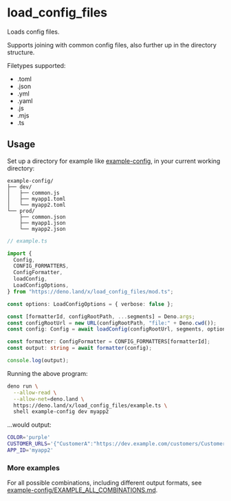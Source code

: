 # load_config_files

Loads config files.

Supports joining with common config files, also further up in the directory
structure.

Filetypes supported:

- .toml
- .json
- .yml
- .yaml
- .js
- .mjs
- .ts

## Usage

Set up a directory for example like
[example-config](https://deno.land/x/load_config_files/example-config), in your
current working directory:

```
example-config/
├── dev/
│   ├── common.js
│   ├── myapp1.toml
│   └── myapp2.toml
└── prod/
    ├── common.json
    ├── myapp1.json
    └── myapp2.json
```

```typescript
// example.ts

import {
  Config,
  CONFIG_FORMATTERS,
  ConfigFormatter,
  loadConfig,
  LoadConfigOptions,
} from "https://deno.land/x/load_config_files/mod.ts";

const options: LoadConfigOptions = { verbose: false };

const [formatterId, configRootPath, ...segments] = Deno.args;
const configRootUrl = new URL(configRootPath, "file:" + Deno.cwd());
const config: Config = await loadConfig(configRootUrl, segments, options);

const formatter: ConfigFormatter = CONFIG_FORMATTERS[formatterId];
const output: string = await formatter(config);

console.log(output);
```

Running the above program:

```sh
deno run \
  --allow-read \
  --allow-net=deno.land \
  https://deno.land/x/load_config_files/example.ts \
  shell example-config dev myapp2
```

...would output:

```sh
COLOR='purple'
CUSTOMER_URLS='{"CustomerA":"https://dev.example.com/customers/CustomerA.json","CustomerB":"https://dev.example.com/customers/CustomerB.json","CustomerC":"https://dev.example.com/customers/CustomerC.json","CustomerD":"https://dev.example.com/customers/CustomerD.json","CustomerE":"https://dev.example.com/customers/CustomerE.json"}'
APP_ID='myapp2'
```

### More examples

For all possible combinations, including different output formats, see
[example-config/EXAMPLE_ALL_COMBINATIONS.md](https://deno.land/x/load_config_files/example-config/EXAMPLE_ALL_COMBINATIONS.md).
